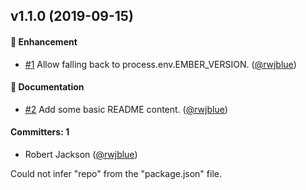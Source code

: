 ## v1.1.0 (2019-09-15)

#### :rocket: Enhancement
* [#1](https://github.com/emberjs/ember-edition-utils/pull/1) Allow falling back to process.env.EMBER_VERSION. ([@rwjblue](https://github.com/rwjblue))

#### :memo: Documentation
* [#2](https://github.com/emberjs/ember-edition-utils/pull/2) Add some basic README content. ([@rwjblue](https://github.com/rwjblue))

#### Committers: 1
- Robert Jackson ([@rwjblue](https://github.com/rwjblue))

Could not infer "repo" from the "package.json" file.

